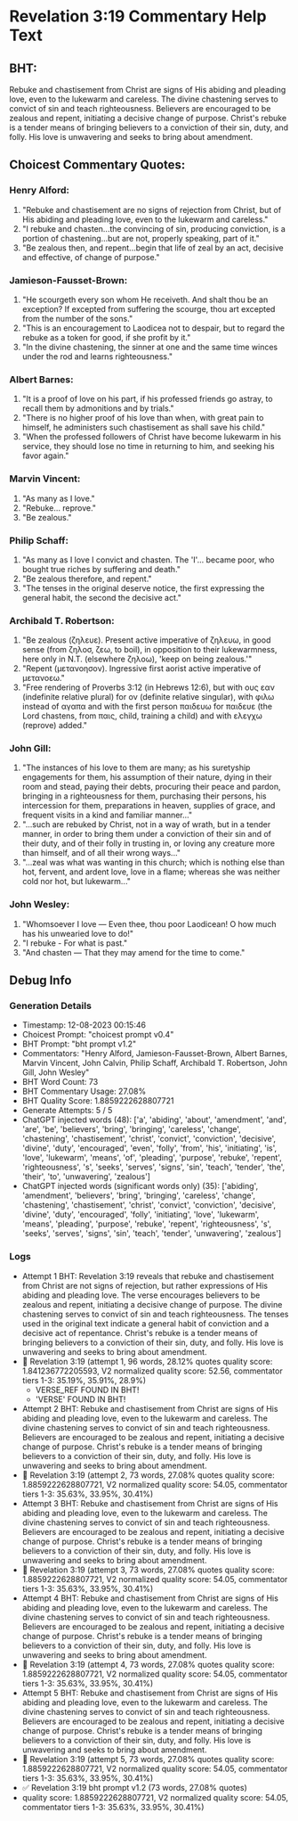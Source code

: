 # Revelation 3:19 Commentary Help Text

## BHT:
Rebuke and chastisement from Christ are signs of His abiding and pleading love, even to the lukewarm and careless. The divine chastening serves to convict of sin and teach righteousness. Believers are encouraged to be zealous and repent, initiating a decisive change of purpose. Christ's rebuke is a tender means of bringing believers to a conviction of their sin, duty, and folly. His love is unwavering and seeks to bring about amendment.

## Choicest Commentary Quotes:
### Henry Alford:
1. "Rebuke and chastisement are no signs of rejection from Christ, but of His abiding and pleading love, even to the lukewarm and careless."
2. "I rebuke and chasten...the convincing of sin, producing conviction, is a portion of chastening...but are not, properly speaking, part of it."
3. "Be zealous then, and repent...begin that life of zeal by an act, decisive and effective, of change of purpose."

### Jamieson-Fausset-Brown:
1. "He scourgeth every son whom He receiveth. And shalt thou be an exception? If excepted from suffering the scourge, thou art excepted from the number of the sons."
2. "This is an encouragement to Laodicea not to despair, but to regard the rebuke as a token for good, if she profit by it."
3. "In the divine chastening, the sinner at one and the same time winces under the rod and learns righteousness."

### Albert Barnes:
1. "It is a proof of love on his part, if his professed friends go astray, to recall them by admonitions and by trials."
2. "There is no higher proof of his love than when, with great pain to himself, he administers such chastisement as shall save his child."
3. "When the professed followers of Christ have become lukewarm in his service, they should lose no time in returning to him, and seeking his favor again."

### Marvin Vincent:
1. "As many as I love."
2. "Rebuke... reprove."
3. "Be zealous."

### Philip Schaff:
1. "As many as I love I convict and chasten. The 'I'... became poor, who bought true riches by suffering and death." 
2. "Be zealous therefore, and repent." 
3. "The tenses in the original deserve notice, the first expressing the general habit, the second the decisive act."

### Archibald T. Robertson:
1. "Be zealous (ζηλευε). Present active imperative of ζηλευω, in good sense (from ζηλοσ, ζεω, to boil), in opposition to their lukewarmness, here only in N.T. (elsewhere ζηλοω), 'keep on being zealous.'"
2. "Repent (μετανοησον). Ingressive first aorist active imperative of μετανοεω."
3. "Free rendering of Proverbs 3:12 (in Hebrews 12:6), but with ους εαν (indefinite relative plural) for ον (definite relative singular), with φιλω instead of αγαπα and with the first person παιδευω for παιδευε (the Lord chastens, from παις, child, training a child) and with ελεγχω (reprove) added."

### John Gill:
1. "The instances of his love to them are many; as his suretyship engagements for them, his assumption of their nature, dying in their room and stead, paying their debts, procuring their peace and pardon, bringing in a righteousness for them, purchasing their persons, his intercession for them, preparations in heaven, supplies of grace, and frequent visits in a kind and familiar manner..."
2. "...such are rebuked by Christ, not in a way of wrath, but in a tender manner, in order to bring them under a conviction of their sin and of their duty, and of their folly in trusting in, or loving any creature more than himself, and of all their wrong ways..."
3. "...zeal was what was wanting in this church; which is nothing else than hot, fervent, and ardent love, love in a flame; whereas she was neither cold nor hot, but lukewarm..."

### John Wesley:
1. "Whomsoever I love — Even thee, thou poor Laodicean! O how much has his unwearied love to do!"
2. "I rebuke - For what is past."
3. "And chasten — That they may amend for the time to come."


## Debug Info
### Generation Details
- Timestamp: 12-08-2023 00:15:46
- Choicest Prompt: "choicest prompt v0.4"
- BHT Prompt: "bht prompt v1.2"
- Commentators: "Henry Alford, Jamieson-Fausset-Brown, Albert Barnes, Marvin Vincent, John Calvin, Philip Schaff, Archibald T. Robertson, John Gill, John Wesley"
- BHT Word Count: 73
- BHT Commentary Usage: 27.08%
- BHT Quality Score: 1.8859222628807721
- Generate Attempts: 5 / 5
- ChatGPT injected words (48):
	['a', 'abiding', 'about', 'amendment', 'and', 'are', 'be', 'believers', 'bring', 'bringing', 'careless', 'change', 'chastening', 'chastisement', 'christ', 'convict', 'conviction', 'decisive', 'divine', 'duty', 'encouraged', 'even', 'folly', 'from', 'his', 'initiating', 'is', 'love', 'lukewarm', 'means', 'of', 'pleading', 'purpose', 'rebuke', 'repent', 'righteousness', 's', 'seeks', 'serves', 'signs', 'sin', 'teach', 'tender', 'the', 'their', 'to', 'unwavering', 'zealous']
- ChatGPT injected words (significant words only) (35):
	['abiding', 'amendment', 'believers', 'bring', 'bringing', 'careless', 'change', 'chastening', 'chastisement', 'christ', 'convict', 'conviction', 'decisive', 'divine', 'duty', 'encouraged', 'folly', 'initiating', 'love', 'lukewarm', 'means', 'pleading', 'purpose', 'rebuke', 'repent', 'righteousness', 's', 'seeks', 'serves', 'signs', 'sin', 'teach', 'tender', 'unwavering', 'zealous']

### Logs
- Attempt 1 BHT: Revelation 3:19 reveals that rebuke and chastisement from Christ are not signs of rejection, but rather expressions of His abiding and pleading love. The verse encourages believers to be zealous and repent, initiating a decisive change of purpose. The divine chastening serves to convict of sin and teach righteousness. The tenses used in the original text indicate a general habit of conviction and a decisive act of repentance. Christ's rebuke is a tender means of bringing believers to a conviction of their sin, duty, and folly. His love is unwavering and seeks to bring about amendment.
- 🔄 Revelation 3:19 (attempt 1, 96 words, 28.12% quotes quality score: 1.841236772205593, V2 normalized quality score: 52.56, commentator tiers 1-3: 35.19%, 35.91%, 28.9%) 
	- VERSE_REF FOUND IN BHT! 
	- 'VERSE' FOUND IN BHT!
- Attempt 2 BHT: Rebuke and chastisement from Christ are signs of His abiding and pleading love, even to the lukewarm and careless. The divine chastening serves to convict of sin and teach righteousness. Believers are encouraged to be zealous and repent, initiating a decisive change of purpose. Christ's rebuke is a tender means of bringing believers to a conviction of their sin, duty, and folly. His love is unwavering and seeks to bring about amendment.
- 🔄 Revelation 3:19 (attempt 2, 73 words, 27.08% quotes quality score: 1.8859222628807721, V2 normalized quality score: 54.05, commentator tiers 1-3: 35.63%, 33.95%, 30.41%)
- Attempt 3 BHT: Rebuke and chastisement from Christ are signs of His abiding and pleading love, even to the lukewarm and careless. The divine chastening serves to convict of sin and teach righteousness. Believers are encouraged to be zealous and repent, initiating a decisive change of purpose. Christ's rebuke is a tender means of bringing believers to a conviction of their sin, duty, and folly. His love is unwavering and seeks to bring about amendment.
- 🔄 Revelation 3:19 (attempt 3, 73 words, 27.08% quotes quality score: 1.8859222628807721, V2 normalized quality score: 54.05, commentator tiers 1-3: 35.63%, 33.95%, 30.41%)
- Attempt 4 BHT: Rebuke and chastisement from Christ are signs of His abiding and pleading love, even to the lukewarm and careless. The divine chastening serves to convict of sin and teach righteousness. Believers are encouraged to be zealous and repent, initiating a decisive change of purpose. Christ's rebuke is a tender means of bringing believers to a conviction of their sin, duty, and folly. His love is unwavering and seeks to bring about amendment.
- 🔄 Revelation 3:19 (attempt 4, 73 words, 27.08% quotes quality score: 1.8859222628807721, V2 normalized quality score: 54.05, commentator tiers 1-3: 35.63%, 33.95%, 30.41%)
- Attempt 5 BHT: Rebuke and chastisement from Christ are signs of His abiding and pleading love, even to the lukewarm and careless. The divine chastening serves to convict of sin and teach righteousness. Believers are encouraged to be zealous and repent, initiating a decisive change of purpose. Christ's rebuke is a tender means of bringing believers to a conviction of their sin, duty, and folly. His love is unwavering and seeks to bring about amendment.
- 🔄 Revelation 3:19 (attempt 5, 73 words, 27.08% quotes quality score: 1.8859222628807721, V2 normalized quality score: 54.05, commentator tiers 1-3: 35.63%, 33.95%, 30.41%)
- ✅ Revelation 3:19 bht prompt v1.2 (73 words, 27.08% quotes)
- quality score: 1.8859222628807721, V2 normalized quality score: 54.05, commentator tiers 1-3: 35.63%, 33.95%, 30.41%)